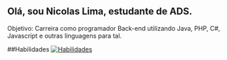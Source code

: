 ## Olá, sou Nicolas Lima, estudante de ADS. 

Objetivo: Carreira como programador Back-end utilizando Java, PHP, C#, Javascript e outras linguagens para tal.

##Habilidades
[![Habilidades](https://skillicons.dev/icons?i=java,php,python,mysql,js,html,css,spring&perline=3)](https://skillicons.dev)
